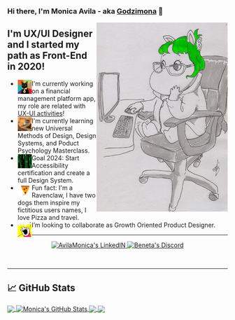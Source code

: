 ### Hi there, I'm Monica Avila - aka [Godzimona][website] 👋

<img align="right" alt="Godzimona" src="./img/moomin.png" width="300" height="432" />

## I'm UX/UI Designer and I started my path as Front-End in 2020!

- <img align="left" alt="businesscat" width="32px" src="./img/cat.jpg" /> I'm currently working on a financial management platform app, my role are related with [UX-UI activities][kingfield]!
- <img align="left" alt="matrix" width="32px" src="./img/mac_cat.gif" />  I'm currently learning new Universal Methods of Design, Design Systems, and Poduct Psychology Masterclass.
- <img align="left" alt="matrix" width="32px" src="./img/matrix.gif" />   Goal 2024: Start Accessibility certification and create a full Design System.
- <img align="left" alt="pizza" width="32px" src="./img/pizza.gif" />     Fun fact: I'm a Ravenclaw, I have two dogs them inspire my fictitious users names, I love Pizza and travel.
- <img align="left" alt="allThings" width="32px" src="./img/scream.jpg" /> I’m looking to collaborate as Growth Oriented Product Designer.


---
<p align="center">
    <a href="https://www.linkedin.com/in/avilamonica/" target="blank">
    <img alt="AvilaMonica's LinkedIN" width="22px" src="https://raw.githubusercontent.com/peterthehan/peterthehan/master/assets/linkedin.svg" />
    </a>
    <a href="https://discord.gg/wwGZuh6x" target="blank">
    <img alt="Beneta's Discord" width="22px" src="https://raw.githubusercontent.com/peterthehan/peterthehan/master/assets/discord.svg" />
    </a>
</p>
<br />

---

## &#x1f4c8; GitHub Stats

<a href="https://github.com/Monicavila/Monicavila">
  <img align="center" src="https://github-readme-stats.vercel.app/api/top-langs/?username=Monicavila&hide=python&title_color=ffffff&text_color=c9cacc&icon_color=39ff14&bg_color=1d1f21&langs_count=3" />
</a>
<a href="https://github.com/Monicavila/Monicavila">
  <img align="center" src="https://github-readme-stats.vercel.app/api?username=Monicavila&show_icons=true&line_height=27&count_private=true&title_color=ffffff&text_color=c9cacc&icon_color=39ff14&bg_color=1d1f21" alt="Monica's GitHub Stats" />
</a>

<a href="https://github.com/Monicavila/RVMA">
  <img align="center" src="https://github-readme-stats.vercel.app/api/pin/?username=Monicavila&repo=RVMA&title_color=ffffff&text_color=c9cacc&icon_color=39ff14&bg_color=1d1f21" />
</a>


<a href="https://github.com/Monicavila/Fusion">
  <img align="center" src="https://github-readme-stats.vercel.app/api/pin/?username=Monicavila&repo=Fusion&title_color=ffffff&text_color=c9cacc&icon_color=39ff14&bg_color=1d1f21" />
</a>    


<!-- links to actual job and portfolio -->

[website]: <http://monicavila.com/> "Monicavila Portfolio"
[kingfield]: <https://www.kingfieldcorp.com/> "Kingfield products"


<!-- Resources -->
<!-- Icons: https://simpleicons.org/ -->
<!-- GitHub Stats: https://github.com/anuraghazra/github-readme-stats -->
<!-- Emojis: https://revelry.co/resources/remote-work/custom-slack-emoji/ -->
<!-- Awesome GitHub Profile README: https://github.com/abhisheknaiidu/awesome-github-profile-readme -->
